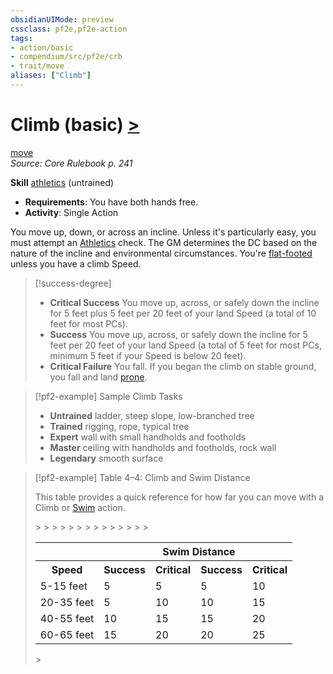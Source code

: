 ```yaml
---
obsidianUIMode: preview
cssclass: pf2e,pf2e-action
tags:
- action/basic
- compendium/src/pf2e/crb
- trait/move
aliases: ["Climb"]
---
```

# Climb (basic) [>](../core-rulebook/chapter-9-playing-the-game.md#Actions "Single Action")
[move](../traits/move.md)  
*Source: Core Rulebook p. 241*  

**Skill** [athletics](../../Compendium/skills.md#Athletics) (untrained)
- **Requirements**: You have both hands free.
- **Activity**: Single Action

You move up, down, or across an incline. Unless it's particularly easy, you must attempt an [Athletics](../../Compendium/skills.md#Athletics) check. The GM determines the DC based on the nature of the incline and environmental circumstances. You're [flat-footed](../conditions.md#Flat-footed) unless you have a climb Speed.

> [!success-degree] 
> - **Critical Success** You move up, across, or safely down the incline for 5 feet plus 5 feet per 20 feet of your land Speed (a total of 10 feet for most PCs).
> - **Success** You move up, across, or safely down the incline for 5 feet per 20 feet of your land Speed (a total of 5 feet for most PCs, minimum 5 feet if your Speed is below 20 feet).
> - **Critical Failure** You fall. If you began the climb on stable ground, you fall and land [prone](../conditions.md#Prone).

> [!pf2-example] Sample Climb Tasks
> 
> - **Untrained** ladder, steep slope, low-branched tree
> - **Trained** rigging, rope, typical tree
> - **Expert** wall with small handholds and footholds
> - **Master** ceiling with handholds and footholds, rock wall
> - **Legendary** smooth surface

> [!pf2-example] Table 4–4: Climb and Swim Distance
> 
> This table provides a quick reference for how far you can move with a Climb or [Swim](swim.md) action.
> 
> <table>
> <tr>
>   <th colspan="2"></th>
>   <th colspan="2">Swim Distance</th>
> </tr>
> <tr>
>   <th>Speed</th>
  <th>Success</th>
  <th>Critical</th>
  <th>Success</th>
  <th>Critical</th>
> </tr>
> <tr>
>   <td>5-15 feet</td>
  <td>5</td>
  <td>5</td>
  <td>5</td>
  <td>10</td>
> </tr>
> <tr>
>   <td>20-35 feet</td>
  <td>5</td>
  <td>10</td>
  <td>10</td>
  <td>15</td>
> </tr>
> <tr>
>   <td>40-55 feet</td>
  <td>10</td>
  <td>15</td>
  <td>15</td>
  <td>20</td>
> </tr>
> <tr>
>   <td>60-65 feet</td>
  <td>15</td>
  <td>20</td>
  <td>20</td>
  <td>25</td>
> </tr>
> </table>
>
